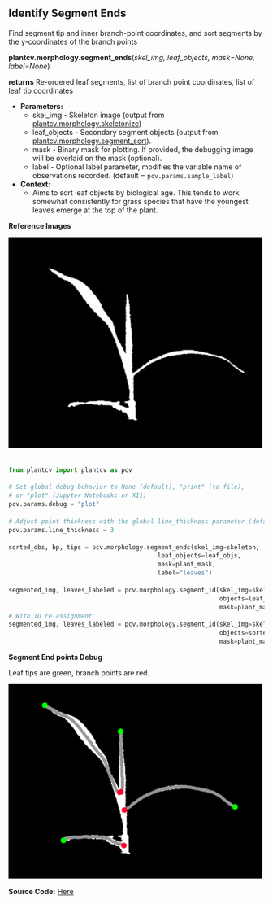 ## Identify Segment Ends

Find segment tip and inner branch-point coordinates, and sort segments by the y-coordinates of the branch points

**plantcv.morphology.segment_ends**(*skel_img, leaf_objects, mask=None, label=None*)

**returns** Re-ordered leaf segments, list of branch point coordinates, list of leaf tip coordinates

- **Parameters:**
    - skel_img - Skeleton image (output from [plantcv.morphology.skeletonize](skeletonize.md))
    - leaf_objects - Secondary segment objects (output from [plantcv.morphology.segment_sort](segment_sort.md)).
    - mask - Binary mask for plotting. If provided, the debugging image will be overlaid on the mask (optional).
    - label - Optional label parameter, modifies the variable name of observations recorded. (default = `pcv.params.sample_label`)
- **Context:**
    - Aims to sort leaf objects by biological age. This tends to work somewhat consistently for grass species that have the youngest leaves emerge at the top of the plant.

**Reference Images**

![Screenshot](img/documentation_images/segment_ends/setaria_mask.png)

```python

from plantcv import plantcv as pcv

# Set global debug behavior to None (default), "print" (to file), 
# or "plot" (Jupyter Notebooks or X11)
pcv.params.debug = "plot"

# Adjust point thickness with the global line_thickness parameter (default = 5)
pcv.params.line_thickness = 3 

sorted_obs, bp, tips = pcv.morphology.segment_ends(skel_img=skeleton,
                                         leaf_objects=leaf_objs,
                                         mask=plant_mask,
                                         label="leaves")

segmented_img, leaves_labeled = pcv.morphology.segment_id(skel_img=skeleton, 
                                                          objects=leaf_objs,
                                                          mask=plant_mask)
# With ID re-assignment
segmented_img, leaves_labeled = pcv.morphology.segment_id(skel_img=skeleton, 
                                                          objects=sorted_obs,
                                                          mask=plant_mask)

```

**Segment End points Debug**

Leaf tips are green, branch points are red. 

![Screenshot](img/documentation_images/segment_ends/segment_end_pts.png)

**Source Code:** [Here](https://github.com/danforthcenter/plantcv/blob/main/plantcv/plantcv/morphology/segment_ends.py)
